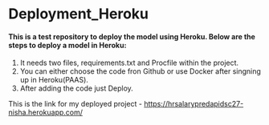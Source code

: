 # Deployment_Heroku

#### This is a test repository to deploy the model using Heroku. Below are the steps to deploy a model in Heroku:

1. It needs two files, requirements.txt and Procfile within the project.
2. You can either choose the code fron Github or use Docker after singning up in Heroku(PAAS).
3. After adding the code just Deploy.

This is the link for my deployed project - https://hrsalarypredapidsc27-nisha.herokuapp.com/
